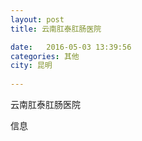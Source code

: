 ```yaml
--- 
layout: post 
title: 云南肛泰肛肠医院

date:   2016-05-03 13:39:56 
categories: 其他  
city: 昆明
  
--- 
```

   
云南肛泰肛肠医院

信息

